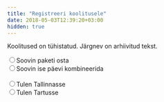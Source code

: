 ```yaml
---
title: "Registreeri koolitusele"
date: 2018-05-03T12:39:20+03:00
hidden: true
---
```


<p class="paper notice">Koolitused on tühistatud. Järgnev on arhiivitud tekst.</p>

<form name="register-training" action="/koolitus/registreeritud" netlify>
    <section>
        <input type="radio" onchange="handleSelection()" name="buy-type" value="package">Soovin paketi osta<br>
        <input type="radio" onchange="handleSelection()" name="buy-type" value="days">Soovin ise päevi kombineerida<br>
        <br>
        <input type="radio" onchange="handleSelection()" name="location" value="tallinn">Tulen Tallinnasse<br>
        <input type="radio" onchange="handleSelection()" name="location" value="tartu">Tulen Tartusse<br>
    </section>
    <div class="selection selection-all">
        <section>
            <h2>Vali teema ja kuupäev</h2>
            <p>Üks päev on 9-17 ehk 8h pikk (koos pausidega).</p><br>
            <div class="selection selection-package">
                <p>Pakettide sisu leiad <a target="_blank" href="/koolitused">koolituste pealehelt</a></p>
                <div class="selection selection-tallinn">
                    <h3>Tallinn</h3>
                    <input type="radio" onchange="handlePackage()" value="tallinn-package1-6.6" name="package">Pakett 1 - 6.-7. juuni<br>
                    <input type="radio" onchange="handlePackage()" value="tallinn-package2-6.6" name="package">Pakett 2 - 6.-8. juuni<br>
                    <input type="radio" onchange="handlePackage()" value="tallinn-package1-6.9" name="package">Pakett 1 - 9.-10. juuni<br>
                </div>
                <div class="selection selection-tartu">
                    <h3>Tartu</h3>
                    <input type="radio" onchange="handlePackage()" value="tartu-package1-6.27" name="package">Pakett 1 - 27.-28. juuni<br>
                    <input type="radio" onchange="handlePackage()" value="tartu-package2-6.27" name="package">Pakett 2 - 27.-29. juuni<br>
                    <input type="radio" onchange="handlePackage()" value="tartu-package1-7.1" name="package">Pakett 1 - 30. juuni - 1. juuli<br>
                </div>
            </div>
            <div class="selection selection-days">
                <p>Päevade sisu leiad <a target="_blank" href="/koolitused">koolituste pealehelt</a></p>
                <div class="selection selection-tallinn">
                    <h3>Tallinn</h3>
                    <input type="checkbox" onchange="handleDay(this)" value="tallinn-day1-6.6" name="day">Päev 1 - 6.6.2018 (K)<br>
                    <input type="checkbox" onchange="handleDay(this)" value="tallinn-day2-6.7" name="day">Päev 2 - 7.6.2018 (N)<br>
                    <input type="checkbox" onchange="handleDay(this)" value="tallinn-day3-6.8" name="day">Päev 3 - 8.6.2018 (R)<br>
                    <br>
                    <input type="checkbox" onchange="handleDay(this)" value="tallinn-day1-6.9" name="day">Päev 1 - 9.6.2018 (L)<br>
                    <input type="checkbox" onchange="handleDay(this)" value="tallinn-day2-6.10" name="day">Päev 2 - 10.6.2018 (P)<br>
                    <br>
                </div>
                <div class="selection selection-tartu">
                    <h3>Tartu</h3>
                    <input type="checkbox" onchange="handleDay(this)" value="tartu-day1-6.27" name="day">Päev 1 - 27.6.2018 (K)<br>
                    <input type="checkbox" onchange="handleDay(this)" value="tartu-day2-6.28" name="day">Päev 2 - 28.6.2018 (N)<br>
                    <input type="checkbox" onchange="handleDay(this)" value="tartu-day3-6.29" name="day">Päev 3 - 29.6.2018 (R)<br>
                    <br>
                    <input type="checkbox" onchange="handleDay(this)" value="tartu-day1-6.30" name="day">Päev 1 - 30.6.2018 (L)<br>
                    <input type="checkbox" onchange="handleDay(this)" value="tartu-day2-7.1" name="day">Päev 2 - 1.7.2018 (P)<br>
                </div>
            </div>
            <br>
            <h3>Kursuse hind kokku: <input id="price-input" name="user-price" value="0" class="input-text" disabled></h3>
            <script>
                function handleSelection() {
                    const buyTypeRadio = document.querySelector('input[name=buy-type]:checked')
                    const locationRadio = document.querySelector('input[name=location]:checked')
                    if (!buyTypeRadio || !locationRadio) return
                    // Reset elements
                    document.querySelectorAll('.selection').forEach(function(item){item.style.display = 'none'})
                    // Show elements
                    const buyType = buyTypeRadio.value
                    const location = locationRadio.value
                    if (buyType && location)
                        document.querySelector('.selection-all').style.display = 'block'
                    if (location === "tallinn")
                        document.querySelectorAll('.selection-tallinn').forEach(function(el){el.style.display = 'block'})
                    else
                        document.querySelectorAll('.selection-tartu').forEach(function(el){el.style.display = 'block'})
                    if (buyType === "package")
                        document.querySelectorAll('.selection-package').forEach(function(el){el.style.display = 'block'})
                    else
                        document.querySelectorAll('.selection-days').forEach(function(el){el.style.display = 'block'})
                }
                function handleDay(element) {
                    var location = element.value.split("-")[0]
                    var countDays = 0
                    document.querySelectorAll('input[name=day]:checked').forEach(function(input) {
                        var val = input.value
                        if (!val.includes(location)) return
                        countDays++
                    })
                    var price = 0
                    var step = 120
                    for (var i = 0; i < countDays; i++) {
                        price += step
                        step -= 30
                        if (step < 70)
                            step = 70
                    }
                    setPrice(price)
                }
                function handlePackage() {
                    var packageElement = document.querySelector('input[name=package]:checked').value
                    if (packageElement.includes('package1'))
                        setPrice(210)
                    else if (packageElement.includes('package2'))
                        setPrice(270)
                }
                function setPrice(price) {
                    document.querySelector('#price-input').value = price + "€"
                }
            </script>
            <style>
                .selection {
                    display: none;
                }
            </style>
        </section>
        <section>
            <h2>Isiklik info</h2>
            <p class="width">Nimi:</p><input name="name"><br>
            <p class="width">E-mail:</p><input name="email" type="email"><br>
            <p class="width">Telefon:</p><input name="tel"><p>(viimase hetke teavitused)</p><br>
            <p class="width">Soovitaja nimi:</p><input name="friend"><p>(Sõbra soodustus)</p><br>
        </section>
        <section>
            <h2>Lisainfo</h2>
            <input type="radio" name="pc" value="windows">Tulen Windowsi läpakaga<br>
            <input type="radio" name="pc" value="mac">Tulen Mac OSi läpakaga<br>
            <input type="radio" name="pc" value="linux">Tulen Linuxi läpakaga<br>
            <input type="radio" name="pc" value="none">Vajan läpakat<br>
            <br>
            <p class="width">Sõbra e-mail: </p><input name="friend-emails"><p>(saadame talle ka kutse)</p><br>
            <p class="width">Kommentaar:</p><input name="comments">
        </section>
        <section>
            <br>
            <input type="submit" value="Registreeri">
            <br><br>
            <p>Järgmiseks tuleb e-mailile arve, mille maksmisel kinnitatakse registratsioon.</p>
        </section>
    </div>
</form>